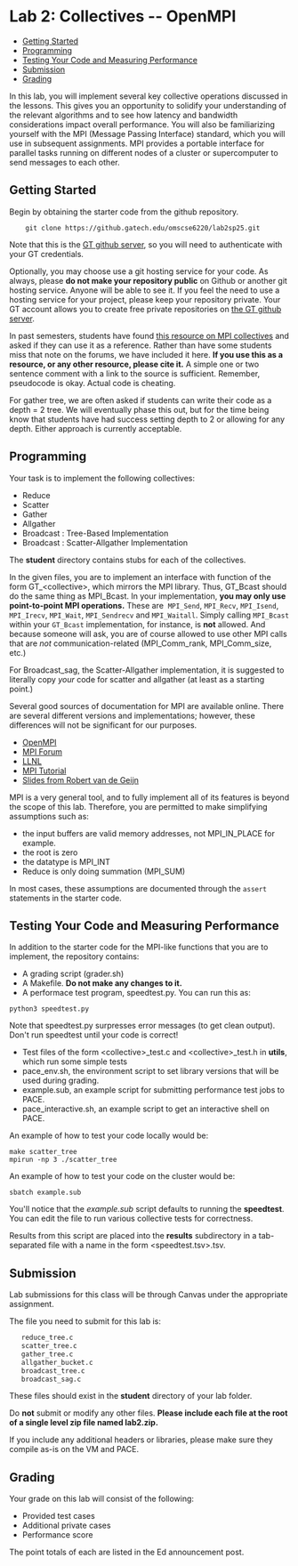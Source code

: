 # Lab 2: Collectives -- OpenMPI

  - [Getting Started](#getting-started)
  - [Programming](#programming)
  - [Testing Your Code and Measuring Performance](#testing-your-code-and-measuring-performance)
  - [Submission](#submission)
  - [Grading](#grading)

In this lab, you will implement several key collective operations discussed in the lessons. This gives you an opportunity to solidify your understanding of the relevant algorithms and to see how latency and bandwidth considerations impact overall performance. You will also be familiarizing yourself with the MPI (Message Passing Interface) standard, which you will use in subsequent assignments. MPI provides a portable interface for parallel tasks running on different nodes of a cluster or supercomputer to send messages to each other.

## Getting Started

Begin by obtaining the starter code from the github repository.

```
    git clone https://github.gatech.edu/omscse6220/lab2sp25.git
```

Note that this is the [GT github server](https://github.gatech.edu), so you will need to authenticate with your GT credentials.

Optionally, you may choose use a git hosting service for your code.  As always, please **do not make your repository public** on Github or another git hosting service.  Anyone will be able to see it.  If you feel the need to use a hosting service for your project, please keep your repository private.  Your GT account allows you to create free private repositories on [the GT github server](https://github.gatech.edu).

In past semesters, students have found [this resource on MPI collectives](https://www.cs.utexas.edu/users/flame/pubs/InterCol_TR.pdf) and asked if they can use it as a reference. Rather than have some students miss that note on the forums, we have included it here. **If you use this as a resource, or any other resource, please cite it.** A simple one or two sentence comment with a link to the source is sufficient. Remember, pseudocode is okay. Actual code is cheating.

For gather tree, we are often asked if students can write their code as a depth = 2 tree. We will eventually phase this out, but for the time being know that students have had success setting depth to 2 or allowing for any depth. Either approach is currently acceptable.

## Programming

Your task is to implement the following collectives:

*  Reduce
*  Scatter
*  Gather
*  Allgather
*  Broadcast : Tree-Based Implementation
*  Broadcast : Scatter-Allgather Implementation

The **student** directory contains stubs for each of the collectives.

In the given files, you are to implement an interface with function of the form GT\_\<collective\>, which mirrors the MPI library.  Thus, GT_Bcast should do the same thing as MPI_Bcast.  In your implementation, **you may only use point-to-point MPI operations.**  These are  `MPI_Send`, `MPI_Recv`, `MPI_Isend`, `MPI_Irecv`, `MPI_Wait`, `MPI_Sendrecv` and `MPI_Waitall`.  Simply calling `MPI_Bcast` within your `GT_Bcast` implementation, for instance, is **not** allowed. And because someone will ask, you are of course allowed to use other MPI calls that are *not* communication-related (MPI_Comm_rank, MPI_Comm_size, etc.)

For Broadcast_sag, the Scatter-Allgather implementation, it is suggested to literally copy *your* code for scatter and allgather (at least as a starting point.)

Several good sources of documentation for MPI are available online.  There are several different versions and implementations; however, these differences will not be significant for our purposes.

*  [OpenMPI](http://www.open-mpi.org/doc/)
*  [MPI Forum](http://www.mpi-forum.org/docs/)
*  [LLNL](https://hpc-tutorials.llnl.gov/mpi/)
*  [MPI Tutorial](http://mpitutorial.com/)
*  [Slides from Robert van de Geijn](documentation/collective_communication.pdf)

MPI is a very general tool, and to fully implement all of its features is beyond the scope of this lab.  Therefore, you are permitted to make simplifying assumptions such as:

*  the input buffers are valid memory addresses, not MPI_IN_PLACE for example.
*  the root is zero
*  the datatype is MPI_INT
*  Reduce is only doing summation (MPI_SUM)

In most cases, these assumptions are documented through the `assert` statements in the starter code.

## Testing Your Code and Measuring Performance

In addition to the starter code for the MPI-like functions that you are to implement, the repository contains:

*  A grading script (grader.sh)
*  A Makefile. **Do not make any changes to it.**
*  A performace test program, speedtest.py. You can run this as:
```
python3 speedtest.py
```
Note that speedtest.py surpresses error messages (to get clean output). Don't run speedtest until your code is correct!
*  Test files of the form \<collective\>\_test.c and \<collective\>\_test.h in **utils**, which run some simple tests
*  pace_env.sh, the environment script to set library versions that will be used during grading.
*  example.sub, an example script for submitting performance test jobs to PACE.
*  pace_interactive.sh, an example script to get an interactive shell on PACE.


An example of how to test your code locally would be:

```
make scatter_tree
mpirun -np 3 ./scatter_tree
```

An example of how to test your code on the cluster would be:

```
sbatch example.sub
```

You'll notice that the *example.sub* script defaults to running the **speedtest**. You can edit the file to run various collective tests for correctness. 

Results from this script are placed into the **results** subdirectory in a tab-separated file with a name in the form \<speedtest.tsv\>.tsv.

## Submission

Lab submissions for this class will be through Canvas under the appropriate assignment.

The file you need to submit for this lab is:

```sh
   reduce_tree.c
   scatter_tree.c
   gather_tree.c
   allgather_bucket.c
   broadcast_tree.c
   broadcast_sag.c
```
These files should exist in the **student** directory of your lab folder.

Do **not** submit or modify any other files. **Please include each file at the root of a single level zip file named lab2.zip.**

If you include any additional headers or libraries, please make sure they compile as-is on the VM and PACE.

## Grading

Your grade on this lab will consist of the following:

* Provided test cases
* Additional private cases
* Performance score

The point totals of each are listed in the Ed announcement post.
